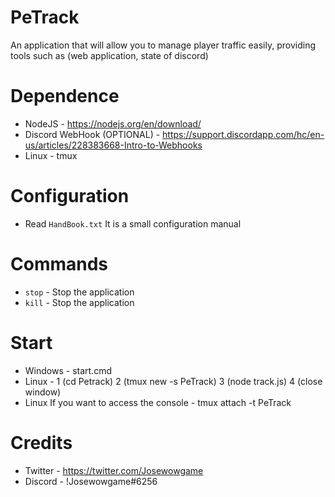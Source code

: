 # PeTrack 
An application that will allow you to manage player traffic easily, providing tools such as (web application, state of discord)

# Dependence
- NodeJS - https://nodejs.org/en/download/
- Discord WebHook (OPTIONAL) - https://support.discordapp.com/hc/en-us/articles/228383668-Intro-to-Webhooks
- Linux - tmux

# Configuration
- Read `HandBook.txt` It is a small configuration manual

# Commands
- `stop` - Stop the application
- `kill` - Stop the application

# Start
- Windows - start.cmd
- Linux - 1 (cd Petrack) 2 (tmux new -s PeTrack) 3 (node track.js) 4 (close window)
- Linux If you want to access the console - tmux attach -t PeTrack

# Credits
- Twitter - https://twitter.com/Josewowgame
- Discord - !Josewowgame#6256
